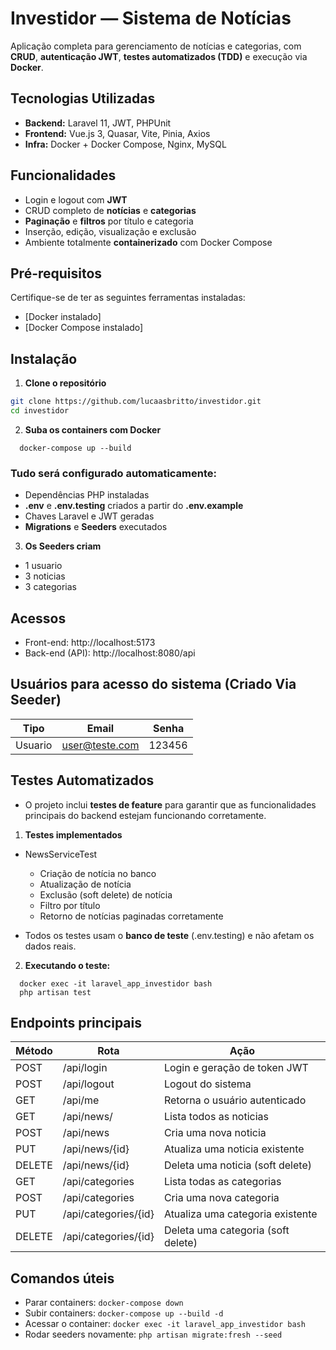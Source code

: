 # Investidor — Sistema de Notícias

Aplicação completa para gerenciamento de notícias e categorias, com **CRUD**, **autenticação JWT**, **testes automatizados (TDD)** e execução via **Docker**.

## Tecnologias Utilizadas

- **Backend:** Laravel 11, JWT, PHPUnit  
- **Frontend:** Vue.js 3, Quasar, Vite, Pinia, Axios  
- **Infra:** Docker + Docker Compose, Nginx, MySQL


## Funcionalidades

- Login e logout com **JWT**
- CRUD completo de **notícias** e **categorias**
- **Paginação** e **filtros** por título e categoria
- Inserção, edição, visualização e exclusão
- Ambiente totalmente **containerizado** com Docker Compose


## Pré-requisitos

Certifique-se de ter as seguintes ferramentas instaladas:

- [Docker instalado]
- [Docker Compose instalado]


## Instalação

1. **Clone o repositório**

```bash
git clone https://github.com/lucaasbritto/investidor.git
cd investidor
```

2. **Suba os containers com Docker**
```shell
  docker-compose up --build
```

### Tudo será configurado automaticamente:
  - Dependências PHP instaladas
  - **.env** e **.env.testing** criados a partir do **.env.example**
  - Chaves Laravel e JWT geradas
  - **Migrations** e **Seeders** executados


3. **Os Seeders criam**
  - 1 usuario
  - 3 noticias
  - 3 categorias  

## Acessos
  - Front-end: http://localhost:5173
  - Back-end (API): http://localhost:8080/api


## Usuários para acesso do sistema (Criado Via Seeder)
| Tipo    | Email                            | Senha                      |
|---------|----------------------------------|----------------------------|
| Usuario | user@teste.com                   | 123456                     |



## Testes Automatizados
- O projeto inclui **testes de feature** para garantir que as funcionalidades principais do backend estejam funcionando corretamente.


1. **Testes implementados**
  - NewsServiceTest
    - Criação de notícia no banco
    - Atualização de notícia
    - Exclusão (soft delete) de notícia
    - Filtro por título
    - Retorno de notícias paginadas corretamente

  - Todos os testes usam o **banco de teste** (.env.testing) e não afetam os dados reais.

2. **Executando o teste:**
```shell
  docker exec -it laravel_app_investidor bash
  php artisan test
```

## Endpoints principais

| Método | Rota                         | Ação                                          |
|--------|------------------------------|-----------------------------------------------|
| POST   | /api/login                   | Login e geração de token JWT                  |
| POST   | /api/logout                  | Logout do sistema                             |
| GET    | /api/me                      | Retorna o usuário autenticado                 |
| GET    | /api/news/                   | Lista todos as noticias                       |
| POST   | /api/news                    | Cria uma nova noticia                         |
| PUT    | /api/news/{id}               | Atualiza uma noticia existente                |
| DELETE | /api/news/{id}               | Deleta uma noticia (soft delete)              |
| GET    | /api/categories              | Lista todas as categorias                     |
| POST   | /api/categories              | Cria uma nova categoria                       |
| PUT    | /api/categories/{id}         | Atualiza uma categoria existente              |
| DELETE | /api/categories/{id}         | Deleta uma categoria (soft delete)            |


##  Comandos úteis

- Parar containers: `docker-compose down`
- Subir containers: `docker-compose up --build -d`
- Acessar o container: `docker exec -it laravel_app_investidor bash`
- Rodar seeders novamente: `php artisan migrate:fresh --seed`